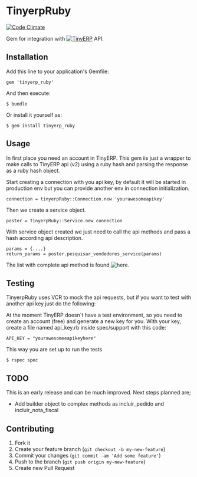 # TinyerpRuby

[![Code Climate](https://codeclimate.com/github/locomotivapro/tinyerp_ruby.png)](https://codeclimate.com/github/locomotivapro/tinyerp_ruby)

Gem for integration with [![TinyERP](TinyERP)](http://www.tiny.com.br) API.

## Installation

Add this line to your application's Gemfile:

    gem 'tinyerp_ruby'

And then execute:

    $ bundle

Or install it yourself as:

    $ gem install tinyerp_ruby

## Usage

In first place you need an account in TinyERP. This gem iis just a
wrapper to make calls to TinyERP api (v2) using a ruby hash and
parsing the response as a ruby hash object.

Start creating a connection with you api key, by default it will be started in production env but you can provide another env in connection initialization.

    connection = tinyerpRuby::Connection.new 'yourawesomeapikey'

Then we create a service object.

    poster = TinyerpRuby::Service.new connection

With service object created we just need to call the api methods and pass a hash according api description.

    params = {....}
    return_params = poster.pesquisar_vendedores_service(params)

The list with complete api method is found ![here.](http://www.tiny.com.br/manuais/api2/)

## Testing

TinyerpRuby uses VCR to mock the api requests, but if you want to test
with another api key just do the following:

At the moment TinyERP doesn`t have a test environment, so you need to
create an account (free) and generate a new key for you. With your key,
create a file named api_key.rb inside spec/support with this code:

    API_KEY = "yourawesomeeapikeyhere"

This way you are set up to run the tests

    $ rspec spec

## TODO

This is an early release and can be much improved. Next steps planned are;

  - Add builder object to complex methods as incluir_pedido and incluir_nota_fiscal

## Contributing

1. Fork it
2. Create your feature branch (`git checkout -b my-new-feature`)
3. Commit your changes (`git commit -am 'Add some feature'`)
4. Push to the branch (`git push origin my-new-feature`)
5. Create new Pull Request
